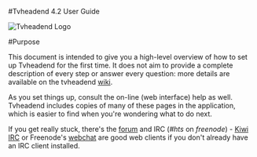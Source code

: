 #Tvheadend 4.2 User Guide

![Tvheadend Logo](images/logobig.png)

#Purpose

This document is intended to give you a high-level overview of how to set 
up Tvheadend for the first time. It does not aim to provide a complete description
of every step or answer every question: more details are available on the
tvheadend [wiki](https://tvheadend.org/projects/tvheadend/wiki).

As you set things up, consult the on-line (web interface) help as well.
Tvheadend includes copies of many of these pages in the application, which
is easier to find when you're wondering what to do next.

If you get really stuck, there's the [forum](https://tvheadend.org/projects/tvheadend/boards)
and IRC (*#hts* on *freenode*) - [Kiwi IRC](https://kiwiirc.com/client/chat.freenode.net/?nick=tvhhelp|?#hts) or Freenode's [webchat](http://webchat.freenode.net) are good web
clients if you don't already have an IRC client installed.
